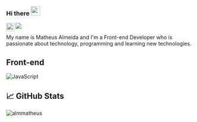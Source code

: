 ### Hi there <img src="https://media.giphy.com/media/hvRJCLFzcasrR4ia7z/giphy.gif" width="25px">
<a href="https://www.linkedin.com/in/matheus-almeida/">
  <img align="left" alt="matheus-almeida's LinkedIN" width="22px" 
src="https://raw.githubusercontent.com/peterthehan/peterthehan/master/assets/linkedin.svg" />
</a>

![](https://visitor-badge.glitch.me/badge?page_id=almmatheus)

My name is Matheus Almeida and I'm a Front-end Developer who is passionate about technology, programming and learning new technologies.

## Front-end
![JavaScript](https://img.shields.io/badge/JavaScript-323330?style=for-the-badge&logo=javascript&logoColor=F7DF1E)

## &#x1f4c8; GitHub Stats

<p align="left"><img align="left" src="https://github-readme-stats.vercel.app/api/top-langs?username=almmatheus&show_icons=true&locale=en&layout=compact&theme=radical" alt="almmatheus" /></p>
